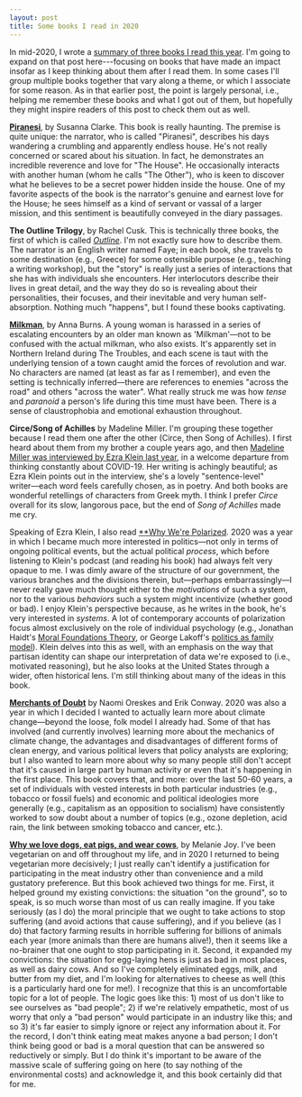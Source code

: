 ```yaml
---
layout: post
title: Some books I read in 2020
---
```


In mid-2020, I wrote a [summary of three books I read this year](https://seantrott.github.io/reviews/). I'm going to expand on that post here---focusing on books that have made an impact insofar as I keep thinking about them after I read them. In some cases I'll group multiple books together that vary along a theme, or which I associate for some reason. As in that earlier post, the point is largely personal, i.e., helping me remember these books and what I got out of them, but hopefully they might inspire readers of this post to check them out as well.

[**Piranesi**](https://en.wikipedia.org/wiki/Piranesi_(novel)), by Susanna Clarke. This book is really haunting. The premise is quite unique: the narrator, who is called "Piranesi", describes his days wandering a crumbling and apparently endless house. He's not really concerned or scared about his situation. In fact, he demonstrates an incredible reverence and love for "The House". He occasionally interacts with another human (whom he calls "The Other"), who is keen to discover what he believes to be a secret power hidden inside the house. One of my favorite aspects of the book is the narrator's genuine and earnest love for the House; he sees himself as a kind of servant or vassal of a larger mission, and this sentiment is beautifully conveyed in the diary passages.

**The Outline Trilogy**, by Rachel Cusk. This is technically three books, the first of which is called [*Outline*](https://en.wikipedia.org/wiki/Outline_(novel)). I'm not exactly sure how to describe them. The narrator is an English writer named Faye; in each book, she travels to some destination (e.g., Greece) for some ostensible purpose (e.g., teaching a writing workshop), but the "story" is really just a series of interactions that she has with individuals she encounters. Her interlocutors describe their lives in great detail, and the way they do so is revealing about their personalities, their focuses, and their inevitable and very human self-absorption. Nothing much "happens", but I found these books captivating. 

[**Milkman**](https://en.wikipedia.org/wiki/Milkman_(novel)), by Anna Burns. A young woman is harassed in a series of escalating encounters by an older man known as 'Milkman'––not to be confused with the actual milkman, who also exists. It's apparently set in Northern Ireland during The Troubles, and each scene is taut with the underlying tension of a town caught amid the forces of revolution and war. No characters are named (at least as far as I remember), and even the setting is technically inferred––there are references to enemies "across the road" and others "across the water". What really struck me was how *tense* and *paranoid* a person's life during this time must have been. There is a sense of claustrophobia and emotional exhaustion throughout. 

**Circe/Song of Achilles** by Madeline Miller. I'm grouping these together because I read them one after the other (Circe, then Song of Achilles). I first heard about them from my brother a couple years ago, and then [Madeline Miller was interviewed by Ezra Klein last year](https://www.vox.com/podcasts/2020/4/24/21233353/madeline-miller-the-ezra-klein-show-circe-the-song-of-achilles-greek-myth), in a welcome departure from thinking constantly about COVID-19. Her writing is achingly beautiful; as Ezra Klein points out in the interview, she's a lovely "sentence-level" writer––each word feels carefully chosen, as in poetry. And both books are wonderful retellings of characters from Greek myth. I think I prefer *Circe* overall for its slow, langorous pace, but the end of *Song of Achilles* made me cry.

Speaking of Ezra Klein, I also read [**Why We're Polarized](https://en.wikipedia.org/wiki/Why_We%27re_Polarized). 2020 was a year in which I became much more interested in politics––not only in terms of ongoing political events, but the actual political *process*, which before listening to Klein's podcast (and reading his book) had always felt very opaque to me. I was dimly aware of the structure of our government, the various branches and the divisions therein, but––perhaps embarrassingly––I never really gave much thought either to the *motivations* of such a system, nor to the various *behaviors* such a system might incentivize (whether good or bad). I enjoy Klein's perspective because, as he writes in the book, he's very interested in *systems*. A lot of contemporary accounts of polarization focus almost exclusively on the role of individual psychology (e.g., Jonathan Haidt's [Moral Foundations Theory](https://en.wikipedia.org/wiki/Moral_foundations_theory), or George Lakoff's [politics as family model](https://en.wikipedia.org/wiki/Nurturant_parent_model#:~:text=Lakoff%20argues%20that%20if%20the,assisted%20to%20achieve%20their%20potential.)). Klein delves into this as well, with an emphasis on the way that partisan identity can shape our interpretation of data we're exposed to (i.e., motivated reasoning), but he also looks at the United States through a wider, often historical lens. I'm still thinking about many of the ideas in this book.

[**Merchants of Doubt**](https://en.wikipedia.org/wiki/Merchants_of_Doubt) by Naomi Oreskes and Erik Conway. 2020 was also a year in which I decided I wanted to actually learn more about climate change––beyond the loose, folk model I already had. Some of that has involved (and currently involves) learning more about the mechanics of climate change, the advantages and disadvantages of different forms of clean energy, and various political levers that policy analysts are exploring; but I also wanted to learn more about why so many people still don't accept that it's caused in large part by human activity or even that it's happening in the first place. This book covers that, and more: over the last 50-60 years, a set of individuals with vested interests in both particular industries (e.g., tobacco or fossil fuels) and economic and political ideologies more generally (e.g., capitalism as an opposition to socialism) have consistently worked to sow doubt about a number of topics (e.g., ozone depletion, acid rain, the link between smoking tobacco and cancer, etc.). 

[**Why we love dogs, eat pigs, and wear cows**](https://en.wikipedia.org/wiki/Why_We_Love_Dogs,_Eat_Pigs,_and_Wear_Cows#:~:text=TX371.J69%202010-,Why%20We%20Love%20Dogs%2C%20Eat%20Pigs%2C%20and%20Wear%20Cows%3A,her%20doctoral%20dissertation%20in%202003.), by Melanie Joy. I've been vegetarian on and off throughout my life, and in 2020 I returned to being vegetarian more decisively; I just really can't identify a justification for participating in the meat industry other than convenience and a mild gustatory preference. But this book achieved two things for me. First, it helped ground my existing convictions: the situation "on the ground", so to speak, is so much worse than most of us can really imagine. If you take seriously (as I do) the moral principle that we ought to take actions to stop suffering (and avoid actions that cause suffering), and if you believe (as I do) that factory farming results in horrible suffering for billions of animals each year (more animals than there are humans alive!), then it seems like a no-brainer that one ought to stop participating in it. Second, it expanded my convictions: the situation for egg-laying hens is just as bad in most places, as well as dairy cows. And so I've completely eliminated eggs, milk, and butter from my diet, and I'm looking for alternatives to cheese as well (this is a particularly hard one for me!). I recognize that this is an uncomfortable topic for a lot of people. The logic goes like this: 1) most of us don't like to see ourselves as "bad people"; 2) if we're relatively empathetic, most of us worry that only a "bad person" would participate in an industry like this; and so 3) it's far easier to simply ignore or reject any information about it. For the record, I don't think eating meat makes anyone a bad person; I don't think being good or bad is a moral question that can be answered so reductively or simply. But I do think it's important to be aware of the massive scale of suffering going on here (to say nothing of the environmental costs) and acknowledge it, and this book certainly did that for me.
